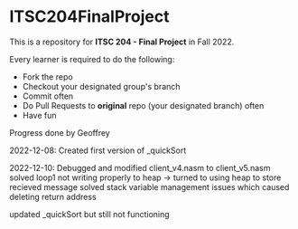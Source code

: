 # ITSC204FinalProject

This is a repository for **ITSC 204 - Final Project** in Fall 2022.

Every learner is required to do the following:
- Fork the repo
- Checkout your designated group's branch
- Commit often
- Do Pull Requests to **original** repo (your designated branch) often
- Have fun

Progress done by Geoffrey

2022-12-08:
Created first version of _quickSort

2022-12-10:
Debugged and modified client_v4.nasm to client_v5.nasm
  solved loop1 not writing properly to heap
  -> turned to using heap to store recieved message
  solved stack variable management issues which caused deleting return address

  updated _quickSort
  but still not functioning
